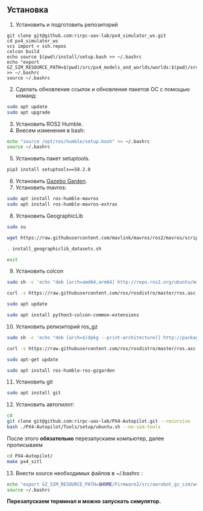 ## Установка

1. Установить и подготовить репозиторий

```shell
git clone git@github.com:rirpc-uav-lab/px4_simulator_ws.git
cd px4_simulator_ws
vcs import < ssh.repos
colcon build
echo source $(pwd)/install/setup.bash >> ~/.bashrc
echo "export GZ_SIM_RESOURCE_PATH=$(pwd)/src/px4_models_and_worlds/worlds:$(pwd)/src/px4_models_and_worlds/models:\${GZ_SIM_RESOURCE_PATH}" >> ~/.bashrc
source ~/.bashrc
```

2. Сделать обновление ссылок и обновление пакетов ОС с помощью команд:
```bash
sudo apt update
sudo apt upgrade
```
3. Установить ROS2 Humble.
4. Внесем изменения в bash:
```bash
echo "source /opt/ros/humble/setup.bash" >> ~/.bashrc
source ~/.bashrc
```
5. Установить пакет setuptools. 
```bash
pip3 install setuptools==58.2.0
```
6. Установить [Gazebo Garden](https://gazebosim.org/docs/garden/install_ubuntu).
7. Установить mavros:
```bash
sudo apt install ros-humble-mavros
sudo apt install ros-humble-mavros-extras
```
8. Установить GeographicLib
```bash
sudo su

wget https://raw.githubusercontent.com/mavlink/mavros/ros2/mavros/scripts/install_geographiclib_datasets.sh

. install_geographiclib_datasets.sh

exit
```
9. Установить colcon
```bash
sudo sh -c 'echo "deb [arch=amd64,arm64] http://repo.ros2.org/ubuntu/main `lsb_release -cs` main" > /etc/apt/sources.list.d/ros2-latest.list'

curl -s https://raw.githubusercontent.com/ros/rosdistro/master/ros.asc | sudo apt-key add -

sudo apt update

sudo apt install python3-colcon-common-extensions
```
10. Установить репизиторий ros_gz
```bash
sudo sh -c 'echo "deb [arch=$(dpkg --print-architecture)] http://packages.ros.org/ros2/ubuntu $(lsb_release -cs) main" > /etc/apt/sources.list.d/ros2-latest.list'

curl -s https://raw.githubusercontent.com/ros/rosdistro/master/ros.asc | sudo apt-key add -

sudo apt-get update

sudo apt install ros-humble-ros-gzgarden
```
11. Установить git 
```bash
sudo apt install git
```
12. Установить автопилот:
```bash
cd
git clone git@github.com:rirpc-uav-lab/PX4-Autopilot.git --recursive
bash ./PX4-Autopilot/Tools/setup/ubuntu.sh --no-sim-tools
```
После этого **обязательно** перезапускаем компьютер, далее прописываем
```bash
cd PX4-Autopilot/
make px4_sitl
```
13. Внести source необходимых файлов в ~/.bashrc :
```bash
echo "export GZ_SIM_RESOURCE_PATH=$HOME/Firmware2/src/aerobot_gz_sim/worlds:$HOME/Firmware2/src/aerobot_gz_sim/models:${GZ_SIM_RESOURCE_PATH}" >> ~/.bashrc 
source ~/.bashrc
```
**Перезапускаем терминал и можно запускать симулятор.**


